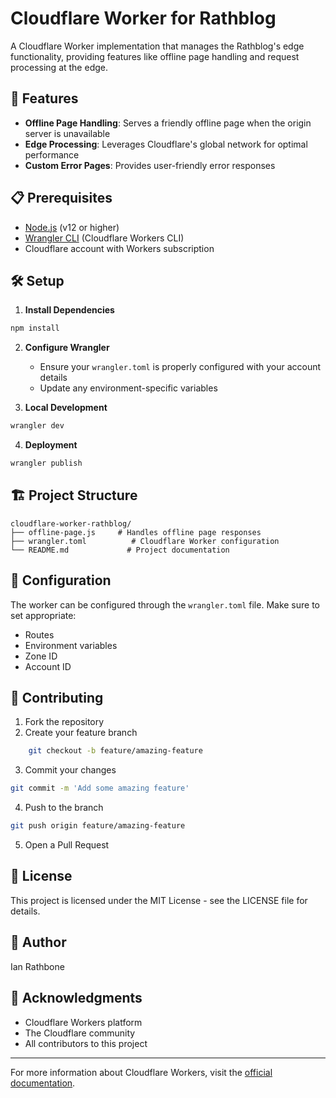 ﻿# Cloudflare Worker for Rathblog

A Cloudflare Worker implementation that manages the Rathblog's edge functionality, providing features like offline page handling and request processing at the edge.

## 🚀 Features

- **Offline Page Handling**: Serves a friendly offline page when the origin server is unavailable
- **Edge Processing**: Leverages Cloudflare's global network for optimal performance
- **Custom Error Pages**: Provides user-friendly error responses

## 📋 Prerequisites

- [Node.js](https://nodejs.org/) (v12 or higher)
- [Wrangler CLI](https://developers.cloudflare.com/workers/wrangler/get-started/) (Cloudflare Workers CLI)
- Cloudflare account with Workers subscription

## 🛠️ Setup

1. **Install Dependencies**
```bash 
npm install
```

2. **Configure Wrangler**
    - Ensure your `wrangler.toml` is properly configured with your account details
    - Update any environment-specific variables

3. **Local Development**
```bash 
wrangler dev
```

4. **Deployment** 
```bash 
wrangler publish
```

## 🏗️ Project Structure
```
cloudflare-worker-rathblog/
├── offline-page.js     # Handles offline page responses
├── wrangler.toml          # Cloudflare Worker configuration
└── README.md             # Project documentation
```
## 🔧 Configuration

The worker can be configured through the `wrangler.toml` file. Make sure to set appropriate:
- Routes
- Environment variables
- Zone ID
- Account ID

## 🤝 Contributing

1. Fork the repository
2. Create your feature branch
```bash
    git checkout -b feature/amazing-feature
```
3. Commit your changes
```bash
git commit -m 'Add some amazing feature'
```
4. Push to the branch
```bash
git push origin feature/amazing-feature
```
5. Open a Pull Request

## 📝 License

This project is licensed under the MIT License - see the LICENSE file for details.

## 👤 Author

Ian Rathbone

## 🙏 Acknowledgments

- Cloudflare Workers platform
- The Cloudflare community
- All contributors to this project

---

For more information about Cloudflare Workers, visit the [official documentation](https://developers.cloudflare.com/workers/).
